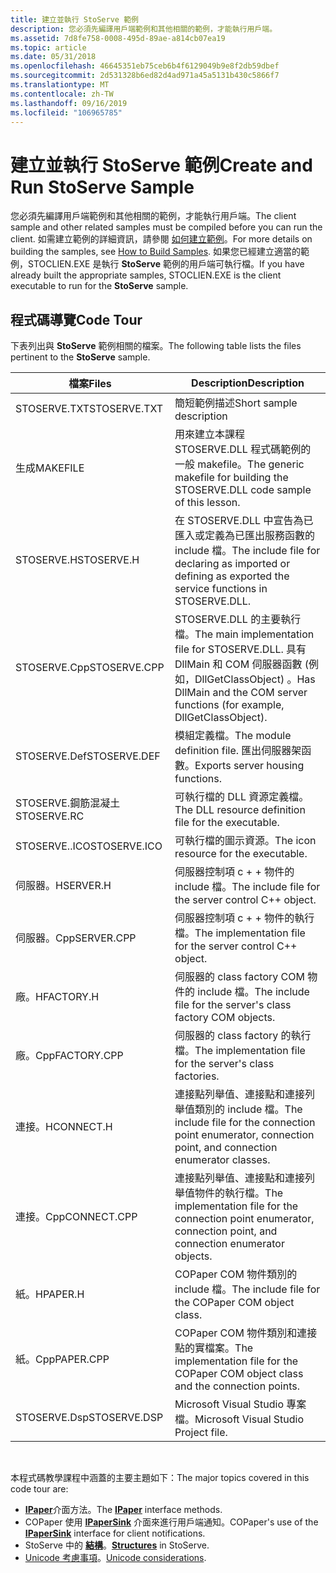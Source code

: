 ```yaml
---
title: 建立並執行 StoServe 範例
description: 您必須先編譯用戶端範例和其他相關的範例，才能執行用戶端。
ms.assetid: 7d8fe758-0008-495d-89ae-a814cb07ea19
ms.topic: article
ms.date: 05/31/2018
ms.openlocfilehash: 46645351eb75ceb6b4f6129049b9e8f2db59dbef
ms.sourcegitcommit: 2d531328b6ed82d4ad971a45a5131b430c5866f7
ms.translationtype: MT
ms.contentlocale: zh-TW
ms.lasthandoff: 09/16/2019
ms.locfileid: "106965785"
---
```

# <a name="create-and-run-stoserve-sample"></a><span data-ttu-id="9c738-103">建立並執行 StoServe 範例</span><span class="sxs-lookup"><span data-stu-id="9c738-103">Create and Run StoServe Sample</span></span>

<span data-ttu-id="9c738-104">您必須先編譯用戶端範例和其他相關的範例，才能執行用戶端。</span><span class="sxs-lookup"><span data-stu-id="9c738-104">The client sample and other related samples must be compiled before you can run the client.</span></span> <span data-ttu-id="9c738-105">如需建立範例的詳細資訊，請參閱 [如何建立範例](how-to-build-samples.md)。</span><span class="sxs-lookup"><span data-stu-id="9c738-105">For more details on building the samples, see [How to Build Samples](how-to-build-samples.md).</span></span> <span data-ttu-id="9c738-106">如果您已經建立適當的範例，STOCLIEN.EXE 是執行 **StoServe** 範例的用戶端可執行檔。</span><span class="sxs-lookup"><span data-stu-id="9c738-106">If you have already built the appropriate samples, STOCLIEN.EXE is the client executable to run for the **StoServe** sample.</span></span>

## <a name="code-tour"></a><span data-ttu-id="9c738-107">程式碼導覽</span><span class="sxs-lookup"><span data-stu-id="9c738-107">Code Tour</span></span>

<span data-ttu-id="9c738-108">下表列出與 **StoServe** 範例相關的檔案。</span><span class="sxs-lookup"><span data-stu-id="9c738-108">The following table lists the files pertinent to the **StoServe** sample.</span></span>



| <span data-ttu-id="9c738-109">檔案</span><span class="sxs-lookup"><span data-stu-id="9c738-109">Files</span></span>        | <span data-ttu-id="9c738-110">Description</span><span class="sxs-lookup"><span data-stu-id="9c738-110">Description</span></span>                                                                                                               |
|--------------|---------------------------------------------------------------------------------------------------------------------------|
| <span data-ttu-id="9c738-111">STOSERVE.TXT</span><span class="sxs-lookup"><span data-stu-id="9c738-111">STOSERVE.TXT</span></span> | <span data-ttu-id="9c738-112">簡短範例描述</span><span class="sxs-lookup"><span data-stu-id="9c738-112">Short sample description</span></span>                                                                                                  |
| <span data-ttu-id="9c738-113">生成</span><span class="sxs-lookup"><span data-stu-id="9c738-113">MAKEFILE</span></span>     | <span data-ttu-id="9c738-114">用來建立本課程 STOSERVE.DLL 程式碼範例的一般 makefile。</span><span class="sxs-lookup"><span data-stu-id="9c738-114">The generic makefile for building the STOSERVE.DLL code sample of this lesson.</span></span>                                            |
| <span data-ttu-id="9c738-115">STOSERVE.H</span><span class="sxs-lookup"><span data-stu-id="9c738-115">STOSERVE.H</span></span>   | <span data-ttu-id="9c738-116">在 STOSERVE.DLL 中宣告為已匯入或定義為已匯出服務函數的 include 檔。</span><span class="sxs-lookup"><span data-stu-id="9c738-116">The include file for declaring as imported or defining as exported the service functions in STOSERVE.DLL.</span></span>                 |
| <span data-ttu-id="9c738-117">STOSERVE.Cpp</span><span class="sxs-lookup"><span data-stu-id="9c738-117">STOSERVE.CPP</span></span> | <span data-ttu-id="9c738-118">STOSERVE.DLL 的主要執行檔。</span><span class="sxs-lookup"><span data-stu-id="9c738-118">The main implementation file for STOSERVE.DLL.</span></span> <span data-ttu-id="9c738-119">具有 DllMain 和 COM 伺服器函數 (例如，DllGetClassObject) 。</span><span class="sxs-lookup"><span data-stu-id="9c738-119">Has DllMain and the COM server functions (for example, DllGetClassObject).</span></span> |
| <span data-ttu-id="9c738-120">STOSERVE.Def</span><span class="sxs-lookup"><span data-stu-id="9c738-120">STOSERVE.DEF</span></span> | <span data-ttu-id="9c738-121">模組定義檔。</span><span class="sxs-lookup"><span data-stu-id="9c738-121">The module definition file.</span></span> <span data-ttu-id="9c738-122">匯出伺服器架函數。</span><span class="sxs-lookup"><span data-stu-id="9c738-122">Exports server housing functions.</span></span>                                                             |
| <span data-ttu-id="9c738-123">STOSERVE.鋼筋混凝土</span><span class="sxs-lookup"><span data-stu-id="9c738-123">STOSERVE.RC</span></span>  | <span data-ttu-id="9c738-124">可執行檔的 DLL 資源定義檔。</span><span class="sxs-lookup"><span data-stu-id="9c738-124">The DLL resource definition file for the executable.</span></span>                                                                      |
| <span data-ttu-id="9c738-125">STOSERVE..ICO</span><span class="sxs-lookup"><span data-stu-id="9c738-125">STOSERVE.ICO</span></span> | <span data-ttu-id="9c738-126">可執行檔的圖示資源。</span><span class="sxs-lookup"><span data-stu-id="9c738-126">The icon resource for the executable.</span></span>                                                                                     |
| <span data-ttu-id="9c738-127">伺服器。H</span><span class="sxs-lookup"><span data-stu-id="9c738-127">SERVER.H</span></span>     | <span data-ttu-id="9c738-128">伺服器控制項 c + + 物件的 include 檔。</span><span class="sxs-lookup"><span data-stu-id="9c738-128">The include file for the server control C++ object.</span></span>                                                                       |
| <span data-ttu-id="9c738-129">伺服器。Cpp</span><span class="sxs-lookup"><span data-stu-id="9c738-129">SERVER.CPP</span></span>   | <span data-ttu-id="9c738-130">伺服器控制項 c + + 物件的執行檔。</span><span class="sxs-lookup"><span data-stu-id="9c738-130">The implementation file for the server control C++ object.</span></span>                                                                |
| <span data-ttu-id="9c738-131">廠。H</span><span class="sxs-lookup"><span data-stu-id="9c738-131">FACTORY.H</span></span>    | <span data-ttu-id="9c738-132">伺服器的 class factory COM 物件的 include 檔。</span><span class="sxs-lookup"><span data-stu-id="9c738-132">The include file for the server's class factory COM objects.</span></span>                                                              |
| <span data-ttu-id="9c738-133">廠。Cpp</span><span class="sxs-lookup"><span data-stu-id="9c738-133">FACTORY.CPP</span></span>  | <span data-ttu-id="9c738-134">伺服器的 class factory 的執行檔。</span><span class="sxs-lookup"><span data-stu-id="9c738-134">The implementation file for the server's class factories.</span></span>                                                                 |
| <span data-ttu-id="9c738-135">連接。H</span><span class="sxs-lookup"><span data-stu-id="9c738-135">CONNECT.H</span></span>    | <span data-ttu-id="9c738-136">連接點列舉值、連接點和連接列舉值類別的 include 檔。</span><span class="sxs-lookup"><span data-stu-id="9c738-136">The include file for the connection point enumerator, connection point, and connection enumerator classes.</span></span>                |
| <span data-ttu-id="9c738-137">連接。Cpp</span><span class="sxs-lookup"><span data-stu-id="9c738-137">CONNECT.CPP</span></span>  | <span data-ttu-id="9c738-138">連接點列舉值、連接點和連接列舉值物件的執行檔。</span><span class="sxs-lookup"><span data-stu-id="9c738-138">The implementation file for the connection point enumerator, connection point, and connection enumerator objects.</span></span>         |
| <span data-ttu-id="9c738-139">紙。H</span><span class="sxs-lookup"><span data-stu-id="9c738-139">PAPER.H</span></span>      | <span data-ttu-id="9c738-140">COPaper COM 物件類別的 include 檔。</span><span class="sxs-lookup"><span data-stu-id="9c738-140">The include file for the COPaper COM object class.</span></span>                                                                        |
| <span data-ttu-id="9c738-141">紙。Cpp</span><span class="sxs-lookup"><span data-stu-id="9c738-141">PAPER.CPP</span></span>    | <span data-ttu-id="9c738-142">COPaper COM 物件類別和連接點的實檔案。</span><span class="sxs-lookup"><span data-stu-id="9c738-142">The implementation file for the COPaper COM object class and the connection points.</span></span>                                       |
| <span data-ttu-id="9c738-143">STOSERVE.Dsp</span><span class="sxs-lookup"><span data-stu-id="9c738-143">STOSERVE.DSP</span></span> | <span data-ttu-id="9c738-144">Microsoft Visual Studio 專案檔。</span><span class="sxs-lookup"><span data-stu-id="9c738-144">Microsoft Visual Studio Project file.</span></span>                                                                                     |



 

<span data-ttu-id="9c738-145">本程式碼教學課程中涵蓋的主要主題如下：</span><span class="sxs-lookup"><span data-stu-id="9c738-145">The major topics covered in this code tour are:</span></span>

-   <span data-ttu-id="9c738-146">[**IPaper**](ipaper-methods.md)介面方法。</span><span class="sxs-lookup"><span data-stu-id="9c738-146">The [**IPaper**](ipaper-methods.md) interface methods.</span></span>
-   <span data-ttu-id="9c738-147">COPaper 使用 [**IPaperSink**](ipapersink-methods.md) 介面來進行用戶端通知。</span><span class="sxs-lookup"><span data-stu-id="9c738-147">COPaper's use of the [**IPaperSink**](ipapersink-methods.md) interface for client notifications.</span></span>
-   <span data-ttu-id="9c738-148">StoServe 中的 [**結構**](structures---stoserve.md)。</span><span class="sxs-lookup"><span data-stu-id="9c738-148">[**Structures**](structures---stoserve.md) in StoServe.</span></span>
-   <span data-ttu-id="9c738-149">[Unicode 考慮事項](unicode-considerations.md)。</span><span class="sxs-lookup"><span data-stu-id="9c738-149">[Unicode considerations](unicode-considerations.md).</span></span>

 

 




